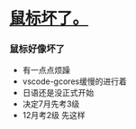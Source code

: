 # [鼠标坏了。](https://github.com/yihong0618/gitblog/issues/99)

### 鼠标好像坏了
- 有一点点烦躁
- vscode-gcores缓慢的进行着
- 日语还是没正式开始
- 决定7月先考3级
- 12月考2级
先这样